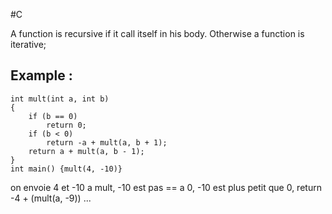 #C 

A function is recursive if it call itself in his body.
Otherwise a function is iterative;

## Example :
```C:ex
int mult(int a, int b)
{
	if (b == 0)
		return 0;
	if (b < 0)
		return -a + mult(a, b + 1);
	return a + mult(a, b - 1);
}
int main() {mult(4, -10)}
```
on envoie 4 et -10 a mult, -10 est pas == a 0, -10 est plus petit que 0, 
return -4 + (mult(a, -9)) ...
